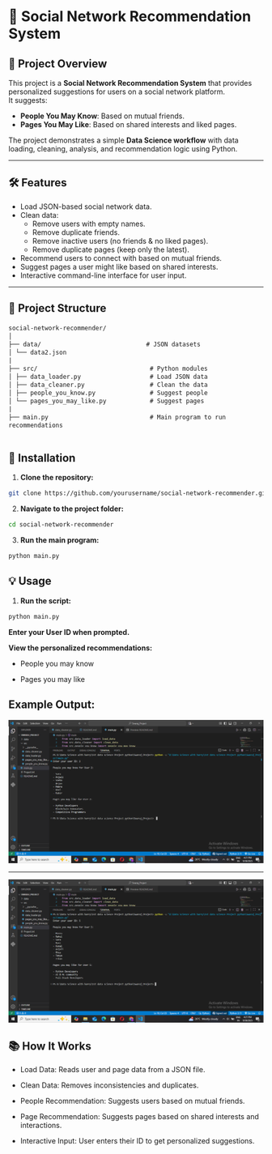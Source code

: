 # 📌 Social Network Recommendation System

## 🚀 Project Overview
This project is a **Social Network Recommendation System** that provides personalized suggestions for users on a social network platform.  
It suggests:

- **People You May Know**: Based on mutual friends.  
- **Pages You May Like**: Based on shared interests and liked pages.  

The project demonstrates a simple **Data Science workflow** with data loading, cleaning, analysis, and recommendation logic using Python.

---

## 🛠️ Features
- Load JSON-based social network data.
- Clean data:
  - Remove users with empty names.
  - Remove duplicate friends.
  - Remove inactive users (no friends & no liked pages).
  - Remove duplicate pages (keep only the latest).
- Recommend users to connect with based on mutual friends.
- Suggest pages a user might like based on shared interests.
- Interactive command-line interface for user input.

---


## 📁 Project Structure
```
social-network-recommender/
│
├── data/                             # JSON datasets
│ └── data2.json
|
├── src/                               # Python modules
│ ├── data_loader.py                   # Load JSON data
│ ├── data_cleaner.py                  # Clean the data
│ ├── people_you_know.py               # Suggest people
│ └── pages_you_may_like.py            # Suggest pages
|                                   
├── main.py                            # Main program to run recommendations


```


## 🔧 Installation

1. **Clone the repository:**
```bash
git clone https://github.com/yourusername/social-network-recommender.git
```

2. **Navigate to the project folder:**
```bash
cd social-network-recommender
```

3. **Run the main program:**
```bash
python main.py
```

## 💡 Usage

1. **Run the script:**
```bash
python main.py
```

**Enter your User ID when prompted.**

**View the personalized recommendations:**

- People you may know

- Pages you may like

## Example Output:

![Output Screenshot](images/output_SC.png)

---

![Output SC](images/Output_SC-2.png)

## 📚 How It Works

- Load Data: Reads user and page data from a JSON file.

- Clean Data: Removes inconsistencies and duplicates.

- People Recommendation: Suggests users based on mutual friends.

- Page Recommendation: Suggests pages based on shared interests and interactions.

- Interactive Input: User enters their ID to get personalized suggestions.
